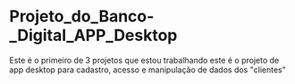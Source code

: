 # Projeto_do_Banco-_Digital_APP_Desktop
Este é o primeiro de 3 projetos que estou trabalhando este é o projeto de app desktop para cadastro, acesso e manipulação de dados dos "clientes"
